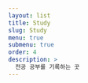 ```yaml
---
layout: list
title: Study
slug: Study
menu: true
submenu: true
order: 4
description: >
  전공 공부를 기록하는 곳
---
```

